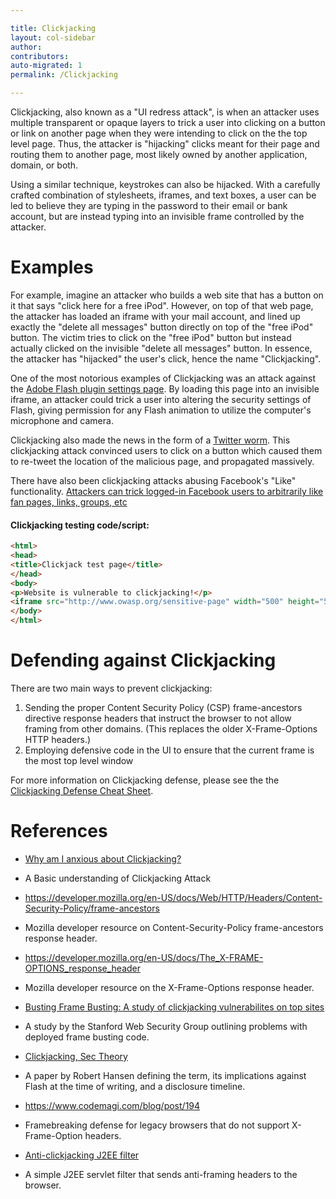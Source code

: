 ```yaml
---

title: Clickjacking
layout: col-sidebar
author:
contributors:
auto-migrated: 1
permalink: /Clickjacking

---
```


Clickjacking, also known as a "UI redress attack", is when an attacker
uses multiple transparent or opaque layers to trick a user into clicking
on a button or link on another page when they were intending to click on
the the top level page. Thus, the attacker is "hijacking" clicks meant
for their page and routing them to another page, most likely owned by
another application, domain, or both.

Using a similar technique, keystrokes can also be hijacked. With a
carefully crafted combination of stylesheets, iframes, and text boxes, a
user can be led to believe they are typing in the password to their
email or bank account, but are instead typing into an invisible frame
controlled by the attacker.

# Examples

For example, imagine an attacker who builds a web site that has a button
on it that says "click here for a free iPod". However, on top of that
web page, the attacker has loaded an iframe with your mail account, and
lined up exactly the "delete all messages" button directly on top of the
"free iPod" button. The victim tries to click on the "free iPod" button
but instead actually clicked on the invisible "delete all messages"
button. In essence, the attacker has "hijacked" the user's click, hence
the name "Clickjacking".

One of the most notorious examples of Clickjacking was an attack against
the [Adobe Flash plugin settings
page](http://www.macromedia.com/support/documentation/en/flashplayer/help/settings_manager06.html).
By loading this page into an invisible iframe, an attacker could trick a
user into altering the security settings of Flash, giving permission for
any Flash animation to utilize the computer's microphone and camera.

Clickjacking also made the news in the form of a [Twitter
worm](http://shiflett.org/blog/2009/feb/twitter-dont-click-exploit).
This clickjacking attack convinced users to click on a button which
caused them to re-tweet the location of the malicious page, and
propagated massively.

There have also been clickjacking attacks abusing Facebook's "Like"
functionality. [Attackers can trick logged-in Facebook users to
arbitrarily like fan pages, links, groups,
etc](http://threatpost.com/en_us/blogs/facebook-jacking-scams-expand-060310)

#### Clickjacking testing code/script:

```html
<html>
<head>
<title>Clickjack test page</title>
</head>
<body>
<p>Website is vulnerable to clickjacking!</p>
<iframe src="http://www.owasp.org/sensitive-page" width="500" height="500"></iframe>
</body>
</html>
```

# Defending against Clickjacking

There are two main ways to prevent clickjacking:

1.  Sending the proper Content Security Policy (CSP) frame-ancestors
    directive response headers that instruct the browser to not allow
    framing from other domains. (This replaces the older X-Frame-Options
    HTTP headers.)
2.  Employing defensive code in the UI to ensure that the current frame
    is the most top level window

For more information on Clickjacking defense, please see the the
[Clickjacking Defense Cheat
Sheet](Clickjacking_Defense_Cheat_Sheet "wikilink").

# References

  - [Why am I anxious about
    Clickjacking?](https://www.linkedin.com/pulse/20141202104842-120953718-why-am-i-anxious-about-clickjacking)

<!-- end list -->

  -
    A Basic understanding of Clickjacking Attack

<!-- end list -->

  - <https://developer.mozilla.org/en-US/docs/Web/HTTP/Headers/Content-Security-Policy/frame-ancestors>

<!-- end list -->

  -
    Mozilla developer resource on Content-Security-Policy
    frame-ancestors response header.

<!-- end list -->

  - <https://developer.mozilla.org/en-US/docs/The_X-FRAME-OPTIONS_response_header>

<!-- end list -->

  -
    Mozilla developer resource on the X-Frame-Options response header.

<!-- end list -->

  - [Busting Frame Busting: A study of clickjacking vulnerabilites on
    top sites](http://w2spconf.com/2010/papers/p27.pdf)

<!-- end list -->

  -
    A study by the Stanford Web Security Group outlining problems with
    deployed frame busting code.

<!-- end list -->

  - [Clickjacking, Sec
    Theory](http://www.sectheory.com/clickjacking.htm)

<!-- end list -->

  -
    A paper by Robert Hansen defining the term, its implications against
    Flash at the time of writing, and a disclosure timeline.

<!-- end list -->

  - <https://www.codemagi.com/blog/post/194>

<!-- end list -->

  -
    Framebreaking defense for legacy browsers that do not support
    X-Frame-Option headers.

<!-- end list -->

  - [Anti-clickjacking J2EE
    filter](ClickjackFilter_for_Java_EE "wikilink")

<!-- end list -->

  -
    A simple J2EE servlet filter that sends anti-framing headers to the
    browser.
